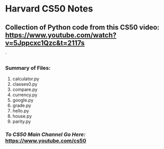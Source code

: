 # **Harvard CS50 Notes** 

## Collection of Python code from this CS50 video: <https://www.youtube.com/watch?v=5Jppcxc1Qzc&t=2117s>
`

### Summary of Files:
1. calculator.py
2. classes0.py
3. compare.py
4. currency.py
5. google.py
6. grade.py
7. hello.py
8. house.py
9. parity.py 


### *To CS50 Main Channel Go Here:* <https://www.youtube.com/cs50>


